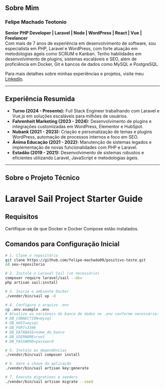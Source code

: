 ## Sobre Mim

### Felipe Machado Teotonio  
**Senior PHP Developer | Laravel | Node | WordPress | React | Vue | Freelancer**  
Com mais de 7 anos de experiência em desenvolvimento de software, sou especialista em PHP, Laravel e WordPress, com forte atuação em metodologias ágeis como SCRUM e Kanban. Tenho habilidades em desenvolvimento de plugins, sistemas escaláveis e SEO, além de proficiência em Docker, Git e bancos de dados como MySQL e PostgreSQL.  

Para mais detalhes sobre minhas experiências e projetos, visite meu [LinkedIn](https://www.linkedin.com/in/felipe-machado-teotonio/).  

---

## Experiência Resumida

- **Turno (2024 - Presente):** Full Stack Engineer trabalhando com Laravel e Vue.js em soluções escaláveis para milhões de usuários.  
- **Fahrenheit Marketing (2023 - 2024):** Desenvolvimento de plugins e integrações customizadas em WordPress, Elementor e HubSpot.  
- **Nubank (2021 - 2023):** Criação e personalização de temas e plugins WordPress, automação de processos internos e foco em SEO.  
- **Ânima Educação (2021 - 2022):** Manutenção de sistemas legados e implementação de novas funcionalidades com PHP e Laravel.  
- **Estadão (2019 - 2021):** Desenvolvimento de sistemas robustos e eficientes utilizando Laravel, JavaScript e metodologias ágeis.  

---

## Sobre o Projeto Técnico


# Laravel Sail Project Starter Guide

## Requisitos
Certifique-se de que Docker e Docker Compose estão instalados.

## Comandos para Configuração Inicial

```bash
# 1. Clone o repositório
git clone https://github.com/felipe-machado09/positivo-teste.git
cd seu-repositorio

# 2. Instale o Laravel Sail (se necessário)
composer require laravel/sail --dev
php artisan sail:install

# 3. Inicie o ambiente Docker
./vendor/bin/sail up -d

# 4. Configure o arquivo .env
cp .env.example .env
# Atualize as variáveis do banco de dados no .env conforme necessário:
# DB_CONNECTION=mysql
# DB_HOST=mysql
# DB_PORT=3306
# DB_DATABASE=nome_do_banco
# DB_USERNAME=root
# DB_PASSWORD=password

# 5. Instale as dependências
./vendor/bin/sail composer install

# 6. Gere a chave da aplicação
./vendor/bin/sail artisan key:generate

# 7. Execute migrations e seeders
./vendor/bin/sail artisan migrate --seed
